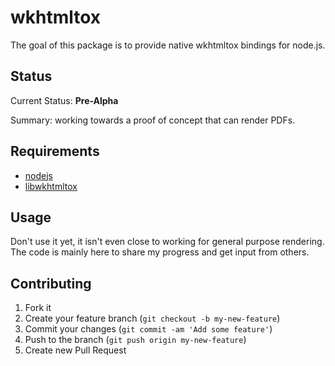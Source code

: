 # wkhtmltox

The goal of this package is to provide native wkhtmltox bindings for node.js.

## Status

Current Status: **Pre-Alpha**

Summary: working towards a proof of concept that can render PDFs.

## Requirements

* [nodejs](http://nodejs.org/)
* [libwkhtmltox](http://wkhtmltopdf.org/)

## Usage

Don't use it yet, it isn't even close to working for general purpose
rendering. The code is mainly here to share my progress and get
input from others.

## Contributing

1. Fork it
2. Create your feature branch (`git checkout -b my-new-feature`)
3. Commit your changes (`git commit -am 'Add some feature'`)
4. Push to the branch (`git push origin my-new-feature`)
5. Create new Pull Request
